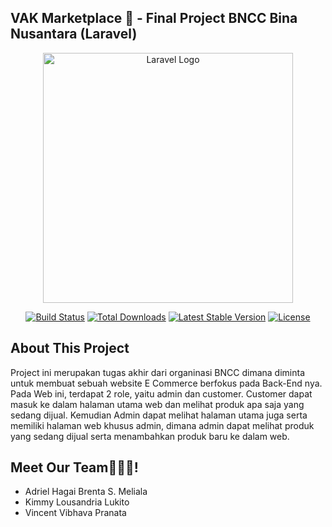 ## VAK Marketplace 🏪 - Final Project BNCC Bina Nusantara (Laravel)
<p align="center"><a href="https://laravel.com" target="_blank"><img src="https://raw.githubusercontent.com/laravel/art/master/logo-lockup/5%20SVG/2%20CMYK/1%20Full%20Color/laravel-logolockup-cmyk-red.svg" width="400" alt="Laravel Logo"></a></p>

<p align="center">
<a href="https://github.com/laravel/framework/actions"><img src="https://github.com/laravel/framework/workflows/tests/badge.svg" alt="Build Status"></a>
<a href="https://packagist.org/packages/laravel/framework"><img src="https://img.shields.io/packagist/dt/laravel/framework" alt="Total Downloads"></a>
<a href="https://packagist.org/packages/laravel/framework"><img src="https://img.shields.io/packagist/v/laravel/framework" alt="Latest Stable Version"></a>
<a href="https://packagist.org/packages/laravel/framework"><img src="https://img.shields.io/packagist/l/laravel/framework" alt="License"></a>
</p>

## About This Project

Project ini merupakan tugas akhir dari organinasi BNCC dimana diminta untuk membuat sebuah website E Commerce berfokus pada Back-End nya. Pada Web ini, terdapat 2 role, yaitu admin dan customer.
Customer dapat masuk ke dalam halaman utama web dan melihat produk apa saja yang sedang dijual. Kemudian Admin dapat melihat halaman utama juga serta memiliki halaman web khusus admin, dimana admin dapat melihat produk yang sedang dijual serta menambahkan produk baru ke dalam web.

## Meet Our Team🧑‍🤝‍🧑!

- Adriel Hagai Brenta S. Meliala
- Kimmy Lousandria Lukito
- Vincent Vibhava Pranata
